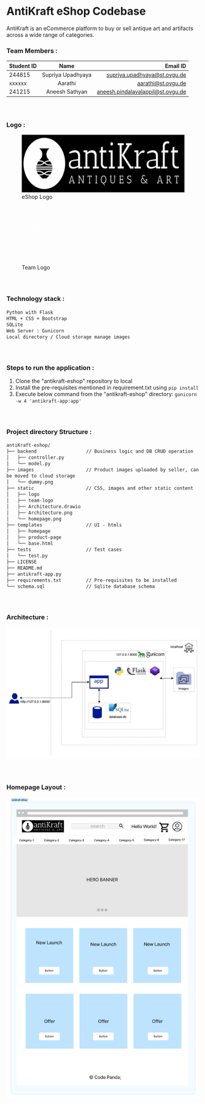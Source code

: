 # **AntiKraft eShop Codebase**
AntiKraft is an eCommerce platform to buy or sell antique art and artifacts across a wide range of categories.

### **Team Members :**

| Student ID | Name |  Email ID |
|----------|:-------------:|------:|
| 244815 | Supriya Upadhyaya | supriya.upadhyaya@st.ovgu.de |
| xxxxxx | Aarathi |   aarathi@st.ovgu.de |
| 241215 | Aneesh Sathyan | aneesh.pindalavalappil@st.ovgu.de |

### <br/><br/>**Logo :** 
<figure><img src="static/logo/2.png" width="500" height="150" > <figcaption>eShop Logo</figcaption> </figure>  <figure><img src="static/team-logo/codepanda.gif" width="150" height="150" > <figcaption>Team Logo</figcaption> </figure>

### <br/><br/>**Technology stack :**
    Python with Flask
    HTML + CSS + Bootstrap
    SQLite 
    Web Server : Gunicorn
    Local directory / Cloud storage manage images

### <br/><br/>**Steps to run the application :**
1. Clone the "antikraft-eshop" repository to local
2. Install the pre-requisites mentioned in requirement.txt using ```pip install```
3. Execute below command from the "antikraft-eshop" directory: ```gunicorn -w 4 'antikraft-app:app'```

### <br/><br/>**Project directory Structure :**
    antiKraft-eshop/
    ├── backend                  // Business logic and DB CRUD operation
    │   ├── controller.py
    │   └── model.py
    ├── images                   // Product images uploaded by seller, can be moved to cloud storage
    │   └── dummy.png
    ├── static                   // CSS, images and other static content
    │   ├── logo
    │   ├── team-logo
    │   ├── Architecture.drawio
    │   ├── Architecture.png
    │   └── homepage.png
    ├── templates                // UI - htmls
    │   ├── homepage
    │   ├── product-page
    │   └── base.html
    ├── tests                    // Test cases
    │   └── test.py
    ├── LICENSE
    ├── README.md
    ├── antikraft-app.py
    ├── requirements.txt         // Pre-requisites to be installed
    └── schema.sql               // Sqlite database schema

### <br/><br/>**Architecture :**
<img src="static/Architecture.png">

### <br/><br/>**Homepage Layout :**
<img src="static/homepage.png">





